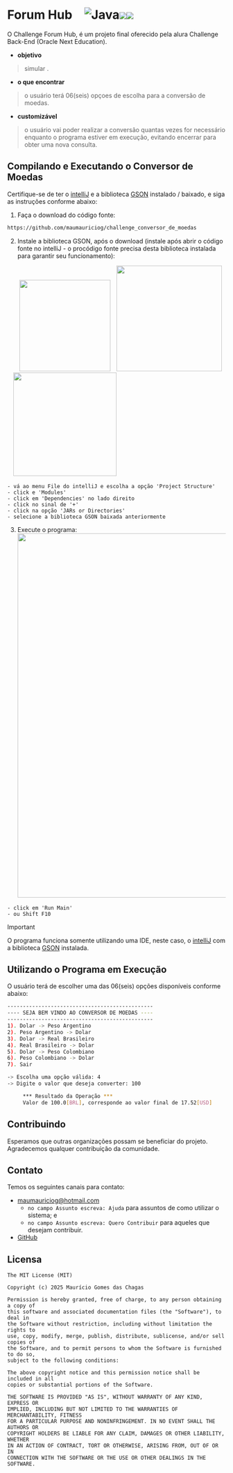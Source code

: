 # Forum Hub&emsp;![Java](https://img.shields.io/badge/java-%23ED8B00.svg?style=for-the-badge&logo=openjdk&logoColor=white)<img src="https://img.shields.io/badge/IntelliJ_IDEA-000000.svg?style=for-the-badge&logo=intellij-idea&logoColor=white" /><img src="https://img.shields.io/badge/json-5E5C5C?style=for-the-badge&logo=json&logoColor=white" />
O Challenge Forum Hub, é um projeto final oferecido pela alura Challenge Back-End (Oracle Next Education).

- **objetivo**

> simular .

- **o que encontrar**

> o usuário terá 06(seis) opçoes de escolha para a conversão de moedas.

- **customizável**

> o usuário vai poder realizar a conversão quantas vezes for necessário enquanto o programa estiver em execução, evitando encerrar para obter uma nova consulta.

## Compilando e Executando o Conversor de Moedas
Certifique-se de ter o [intelliJ](https://www.jetbrains.com/idea/download/?section=windows) e a biblioteca [GSON](https://mvnrepository.com/search?q=GSON) instalado / baixado, e siga as instruções conforme abaixo:
1. Faça o download do código fonte:

```sh
https://github.com/maumauriciog/challenge_conversor_de_moedas
```

2. Instale a biblioteca GSON, após o download (instale após abrir o código fonte no intelliJ - o procódigo fonte precisa desta biblioteca instalada para garantir seu funcionamento):

&emsp;&emsp;<img src="pictures/scrA.png" width="210">&emsp;<img src="pictures/scrB.png" width="243">&emsp;<img src="pictures/scrC.png" width="238">

```
- vá ao menu File do intelliJ e escolha a opção 'Project Structure'
- click e 'Modules'
- click em 'Dependencies' no lado direito
- click no sinal de '+'
- click na opção 'JARs or Directories'
- selecione a biblioteca GSON baixada anteriormente
```

3. Execute o programa:
&emsp;&emsp;<img src="pictures/scrD.png" width="838">

```
- click em 'Run Main'
- ou Shift F10
```

> [!IMPORTANT]
> O programa funciona somente utilizando uma IDE, neste caso, o [intelliJ](https://www.jetbrains.com/idea/download/?section=windows) com a biblioteca [GSON](https://mvnrepository.com/search?q=GSON) instalada.

## Utilizando o Programa em Execução
O usuário terá de escolher uma das 06(seis) opções disponíveis conforme abaixo:
```bash
-----------------------------------------------
---- SEJA BEM VINDO AO CONVERSOR DE MOEDAS ----
-----------------------------------------------
1). Dolar -> Peso Argentino
2). Peso Argentino -> Dolar
3). Dolar -> Real Brasileiro
4). Real Brasileiro -> Dolar
5). Dolar -> Peso Colombiano
6). Peso Colombiano -> Dolar
7). Sair

-> Escolha uma opção válida: 4
-> Digite o valor que deseja converter: 100
```
```bash
     *** Resultado da Operação ***
     Valor de 100.0[BRL], corresponde ao valor final de 17.52[USD]
```

## Contribuindo
Esperamos que outras organizações possam se beneficiar do projeto. Agradecemos qualquer contribuição da comunidade.

## Contato
Temos os seguintes canais para contato:
- maumauriciog@hotmail.com
  - `no campo Assunto escreva: Ajuda` para assuntos de como utilizar o sistema; e
  - `no campo Assunto escreva: Quero Contribuir` para aqueles que desejam contribuir.
- [GitHub](https://github.com/maumauriciog)


## Licensa
```
The MIT License (MIT)

Copyright (c) 2025 Maurício Gomes das Chagas

Permission is hereby granted, free of charge, to any person obtaining a copy of
this software and associated documentation files (the "Software"), to deal in
the Software without restriction, including without limitation the rights to
use, copy, modify, merge, publish, distribute, sublicense, and/or sell copies of
the Software, and to permit persons to whom the Software is furnished to do so,
subject to the following conditions:

The above copyright notice and this permission notice shall be included in all
copies or substantial portions of the Software.

THE SOFTWARE IS PROVIDED "AS IS", WITHOUT WARRANTY OF ANY KIND, EXPRESS OR
IMPLIED, INCLUDING BUT NOT LIMITED TO THE WARRANTIES OF MERCHANTABILITY, FITNESS
FOR A PARTICULAR PURPOSE AND NONINFRINGEMENT. IN NO EVENT SHALL THE AUTHORS OR
COPYRIGHT HOLDERS BE LIABLE FOR ANY CLAIM, DAMAGES OR OTHER LIABILITY, WHETHER
IN AN ACTION OF CONTRACT, TORT OR OTHERWISE, ARISING FROM, OUT OF OR IN
CONNECTION WITH THE SOFTWARE OR THE USE OR OTHER DEALINGS IN THE SOFTWARE.
```
